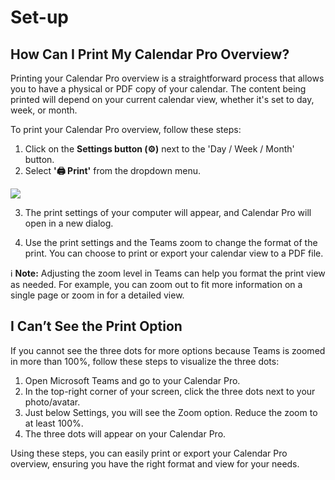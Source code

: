 # Set-up

## How Can I Print My Calendar Pro Overview?

Printing your Calendar Pro overview is a straightforward process that allows you to have a physical or PDF copy of your calendar. The content being printed will depend on your current calendar view, whether it's set to day, week, or month.

To print your Calendar Pro overview, follow these steps:

1. Click on the **Settings button (⚙️)** next to the 'Day / Week / Month' button.
2. Select **'🖨️ Print'** from the dropdown menu.

<div class="intercom-container"><img src="/assets/img/teams-pro/image_110.png"></div>

3. The print settings of your computer will appear, and Calendar Pro will open in a new dialog.
   

4. Use the print settings and the Teams zoom to change the format of the print. You can choose to print or export your calendar view to a PDF file.

ℹ️ **Note:** Adjusting the zoom level in Teams can help you format the print view as needed. For example, you can zoom out to fit more information on a single page or zoom in for a detailed view.

## I Can’t See the Print Option

If you cannot see the three dots for more options because Teams is zoomed in more than 100%, follow these steps to visualize the three dots:

1. Open Microsoft Teams and go to your Calendar Pro.
2. In the top-right corner of your screen, click the three dots next to your photo/avatar.
3. Just below Settings, you will see the Zoom option. Reduce the zoom to at least 100%.
4. The three dots will appear on your Calendar Pro.

Using these steps, you can easily print or export your Calendar Pro overview, ensuring you have the right format and view for your needs.

<Hubspot />
<Clarity />
<GoogleAnalytics />

